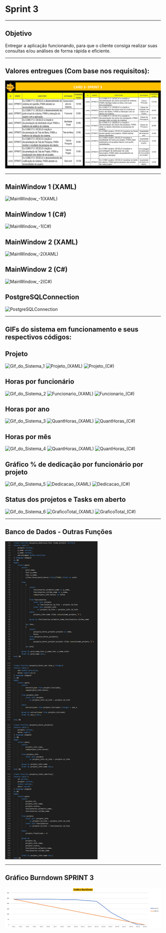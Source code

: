 # Sprint 3

-----------------------------------------------------------------------------------------------------------------------------------------------

## Objetivo

Entregar a aplicação funcionando, para que o cliente consiga  realizar suas consultas e/ou análises de forma rápida e eficiente.

-----------------------------------------------------------------------------------------------------------------------------------------------

## Valores entregues (Com base nos requisitos):

![CARD3](https://github.com/Leo0256/Equipe_Lider-Projeto_GSW/blob/main/Arquivos/Fotos%20e%20Documentos/CARD3.jpg)

-----------------------------------------------------------------------------------------------------------------------------------------------
## MainWindow 1 (XAML)
![MainWindow_-_1_(XAML)](https://github.com/Leo0256/Equipe_Lider-Projeto_GSW/blob/Sprint_3/Imagens%20C%C3%B3digos/MainWindow%20-%201%20(XAML).png)

## MainWindow 1 (C#)
![MainWindow_-_1_(C#)](https://github.com/Leo0256/Equipe_Lider-Projeto_GSW/blob/Sprint_3/Imagens%20C%C3%B3digos/MainWindow%20-%201%20(C%23).png)

## MainWindow 2 (XAML)
![MainWindow_-_2_(XAML)](https://github.com/Leo0256/Equipe_Lider-Projeto_GSW/blob/Sprint_3/Imagens%20C%C3%B3digos/MainWindow%20-%202%20(XAML).png)

## MainWindow 2 (C#)
![MainWindow_-_2_(C#)](https://github.com/Leo0256/Equipe_Lider-Projeto_GSW/blob/Sprint_3/Imagens%20C%C3%B3digos/MainWindow%20-%202%20(C%23).png)

## PostgreSQLConnection
![PostgreSQLConnection](https://github.com/Leo0256/Equipe_Lider-Projeto_GSW/blob/Sprint_3/Imagens%20C%C3%B3digos/PostgreSQLConnection.png)

-----------------------------------------------------------------------------------------------------------------------------------------------
## GIFs do sistema em funcionamento e seus respectivos códigos:

## Projeto
![Gif_do_Sistema_1](https://github.com/Leo0256/Equipe_Lider-Projeto_GSW/blob/Sprint_3/Gif%20do%20Sistema_1.gif)
![Projeto_(XAML)](https://github.com/Leo0256/Equipe_Lider-Projeto_GSW/blob/Sprint_3/Imagens%20C%C3%B3digos/Projeto%20(XAML).png)
![Projeto_(C#)](https://github.com/Leo0256/Equipe_Lider-Projeto_GSW/blob/Sprint_3/Imagens%20C%C3%B3digos/Projeto%20(C%23).png)

## Horas por funcionário
![Gif_do_Sistema_2](https://github.com/Leo0256/Equipe_Lider-Projeto_GSW/blob/Sprint_3/Gif%20do%20Sistema_2.gif)
![Funcionario_(XAML)](https://github.com/Leo0256/Equipe_Lider-Projeto_GSW/blob/Sprint_3/Imagens%20C%C3%B3digos/Funcionario%20(XAML).png)
![Funcionario_(C#)](https://github.com/Leo0256/Equipe_Lider-Projeto_GSW/blob/Sprint_3/Imagens%20C%C3%B3digos/Funcionario%20(C%23).png)

## Horas por ano
![Gif_do_Sistema_3](https://github.com/Leo0256/Equipe_Lider-Projeto_GSW/blob/Sprint_3/Gif%20do%20Sistema_3.gif)
![QuantHoras_(XAML)](https://github.com/Leo0256/Equipe_Lider-Projeto_GSW/blob/Sprint_3/Imagens%20C%C3%B3digos/QuantHoras%20(XAML).png)
![QuantHoras_(C#)](https://github.com/Leo0256/Equipe_Lider-Projeto_GSW/blob/Sprint_3/Imagens%20C%C3%B3digos/QuantHoras%20(C%23).png)

## Horas por mês
![Gif_do_Sistema_4](https://github.com/Leo0256/Equipe_Lider-Projeto_GSW/blob/Sprint_3/Gif%20do%20Sistema_4.gif)
![QuantHoras_(XAML)](https://github.com/Leo0256/Equipe_Lider-Projeto_GSW/blob/Sprint_3/Imagens%20C%C3%B3digos/QuantHoras%20(XAML).png)
![QuantHoras_(C#)](https://github.com/Leo0256/Equipe_Lider-Projeto_GSW/blob/Sprint_3/Imagens%20C%C3%B3digos/QuantHoras%20(C%23).png)

## Gráfico % de dedicação por funcionário por projeto 
![Gif_do_Sistema_5](https://github.com/Leo0256/Equipe_Lider-Projeto_GSW/blob/Sprint_3/Gif%20do%20Sistema_5.gif)
![Dedicacao_(XAML)](https://github.com/Leo0256/Equipe_Lider-Projeto_GSW/blob/Sprint_3/Imagens%20C%C3%B3digos/Dedicacao%20(XAML).png)
![Dedicacao_(C#)](https://github.com/Leo0256/Equipe_Lider-Projeto_GSW/blob/Sprint_3/Imagens%20C%C3%B3digos/Dedicacao%20(C%23).png)

## Status dos projetos e Tasks em aberto
![Gif_do_Sistema_6](https://github.com/Leo0256/Equipe_Lider-Projeto_GSW/blob/Sprint_3/Gif%20do%20Sistema_6.gif)
![GraficoTotal_(XAML)](https://github.com/Leo0256/Equipe_Lider-Projeto_GSW/blob/Sprint_3/Imagens%20C%C3%B3digos/GraficoTotal%20(XAML).png)
![GraficoTotal_(C#)](https://github.com/Leo0256/Equipe_Lider-Projeto_GSW/blob/Sprint_3/Imagens%20C%C3%B3digos/GraficoTotal%20(C%23).png)

-----------------------------------------------------------------------------------------------------------------------------------------------
## Banco de Dados - Outras Funções

![Banco_de_Dados_-_Outras_Funções](https://github.com/Leo0256/Equipe_Lider-Projeto_GSW/blob/Sprint_3/Imagens%20C%C3%B3digos/Banco%20de%20Dados%20-%20Outras%20Fun%C3%A7%C3%B5es.png)

-----------------------------------------------------------------------------------------------------------------------------------------------

## Gráfico Burndown SPRINT 3

![Burndown_3](https://github.com/Leo0256/Equipe_Lider-Projeto_GSW/blob/Sprint_3/Burndown%203.png)




